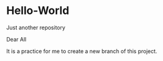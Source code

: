 # Hello-World
Just another repository

Dear All

  It is a practice for me to create a new branch of this project.
  
